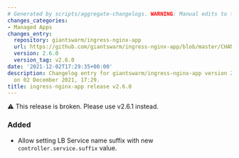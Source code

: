 ```yaml
---
# Generated by scripts/aggregate-changelogs. WARNING: Manual edits to this files will be overwritten.
changes_categories:
- Managed Apps
changes_entry:
  repository: giantswarm/ingress-nginx-app
  url: https://github.com/giantswarm/ingress-nginx-app/blob/master/CHANGELOG.md#260---2021-12-02
  version: 2.6.0
  version_tag: v2.6.0
date: '2021-12-02T17:29:35+00:00'
description: Changelog entry for giantswarm/ingress-nginx-app version 2.6.0, published
  on 02 December 2021, 17:29.
title: ingress-nginx-app release v2.6.0
---
```


:warning: This release is broken. Please use v2.6.1 instead.
### Added
- Allow setting LB Service name suffix with new `controller.service.suffix`
  value.
